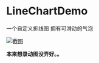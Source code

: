 # LineChartDemo
一个自定义折线图 拥有可滑动的气泡

![截图](http://upload-images.jianshu.io/upload_images/4066524-1674aaa057ac3833.png?imageMogr2/auto-orient/strip%7CimageView2/2/w/1240)

**本来想录动图没弄好。。**
